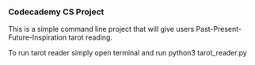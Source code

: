 ### Codecademy CS Project

This is a simple command line project that will give users Past-Present-Future-Inspiration tarot reading. 

To run tarot reader simply open terminal and run python3 tarot_reader.py